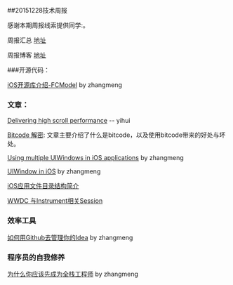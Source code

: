 ##20151228技术周报

感谢本期周报线索提供同学:。

周报汇总 [地址](https://github.com/BaiduHiDeviOS/iOS-Tech-Weekly)

周报博客 [地址](http://baiduhidevios.github.io/)


###开源代码：

[iOS开源库介绍-FCModel](http://www.jianshu.com/p/a56d00e38dea) by zhangmeng

### 文章：
[Delivering high scroll performance](https://code.facebook.com/posts/456535491190613/delivering-high-scroll-performance/) -- yihui

[Bitcode 解密](http://lowlevelbits.org/bitcode-demystified/): 文章主要介绍了什么是bitcode，以及使用bitcode带来的好处与坏处。

[Using multiple UIWindows in iOS applications](http://shaune.com.au/using-multiple-uiwindows-in-ios-applications/) by zhangmeng

[UIWindow in iOS](http://jkyin.me/uiwindow/) by zhangmeng

[iOS应用文件目录结构简介](http://baiduhidevios.github.io/2015/12/26/iOS%E5%BA%94%E7%94%A8%E6%96%87%E4%BB%B6%E7%9B%AE%E5%BD%95%E7%BB%93%E6%9E%84%E7%AE%80%E4%BB%8B/)

[WWDC 与Instrument相关Session](https://developer.apple.com/search/?q=instruments&type=Videos)

### 效率工具

[如何用Github去管理你的Idea](http://zhuanlan.zhihu.com/phodal/20442311) by zhangmeng

### 程序员的自我修养

[为什么你应该先成为全栈工程师](https://www.phodal.com/blog/become-full-stack-first/) by zhangmeng
